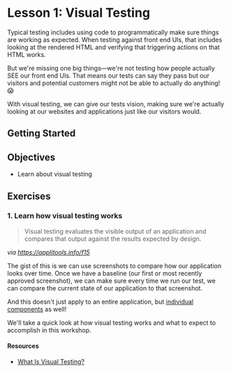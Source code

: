 # Lesson 1: Visual Testing

Typical testing includes using code to programmatically make sure things are working as expected. When testing against front end UIs, that includes looking at the rendered HTML and verifying that triggering actions on that HTML works.

But we're missing one big things—we're not testing how people actually SEE our front end UIs. That means our tests can say they pass but our visitors and potential customers might not be able to actually do anything! 😱

With visual testing, we can give our tests vision, making sure we're actually looking at our websites and applications just like our visitors would.

## Getting Started

## Objectives
* Learn about visual testing

## Exercises

### 1. Learn how visual testing works

> Visual testing evaluates the visible output of an application and compares that output against the results expected by design.

_via <https://applitools.info/f15>_

The gist of this is we can use screenshots to compare how our application looks over time. Once we have a baseline (our first or most recently approved screenshot), we can make sure every time we run our test, we can compare the current state of our application to that screenshot.

And this doesn't just apply to an entire application, but [individual components](https://applitools.info/a9b) as well!

We'll take a quick look at how visual testing works and what to expect to accomplish in this workshop.

#### Resources
* [What Is Visual Testing?](https://applitools.info/f15)